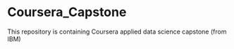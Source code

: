 # Coursera_Capstone
This repository is containing Coursera applied data science capstone (from IBM)
